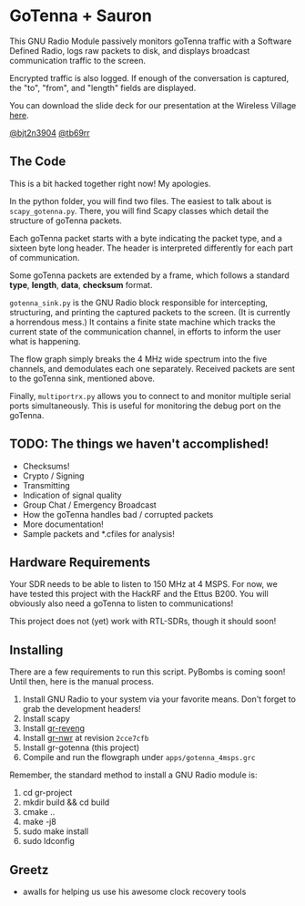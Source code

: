 # GoTenna + Sauron

This GNU Radio Module passively monitors goTenna traffic with a Software
Defined Radio, logs raw packets to disk, and displays broadcast communication
traffic to the screen.

Encrypted traffic is also logged. If enough of the conversation is captured,
the "to", "from", and "length" fields are displayed.

You can download the slide deck for our presentation at the Wireless Village
[here](https://github.com/tkuester/slide_decks/raw/master/2017_Gotenna_RE.pdf).

[@bjt2n3904](https://twitter.com/bjt2n3904)
[@tb69rr](https://twitter.com/tb69rr)

## The Code

This is a bit hacked together right now! My apologies.

In the python folder, you will find two files. The easiest to talk about is
`scapy_gotenna.py`. There, you will find Scapy classes which detail the
structure of goTenna packets.

Each goTenna packet starts with a byte indicating the packet type, and a
sixteen byte long header. The header is interpreted differently for each
part of communication.

Some goTenna packets are extended by a frame, which follows a standard
**type**, **length**, **data**, **checksum** format.

`gotenna_sink.py` is the GNU Radio block responsible for intercepting,
structuring, and printing the captured packets to the screen. (It is currently
a horrendous mess.) It contains a finite state machine which tracks the
current state of the communication channel, in efforts to inform the user
what is happening.

The flow graph simply breaks the 4 MHz wide spectrum into the five channels,
and demodulates each one separately. Received packets are sent to the
goTenna sink, mentioned above.

Finally, `multiportrx.py` allows you to connect to and monitor multiple
serial ports simultaneously. This is useful for monitoring the debug
port on the goTenna.

## TODO: The things we haven't accomplished!

* Checksums!
* Crypto / Signing
* Transmitting
* Indication of signal quality
* Group Chat / Emergency Broadcast
* How the goTenna handles bad / corrupted packets
* More documentation!
* Sample packets and *.cfiles for analysis!

## Hardware Requirements

Your SDR needs to be able to listen to 150 MHz at 4 MSPS. For now, we have
tested this project with the HackRF and the Ettus B200. You will obviously
also need a goTenna to listen to communications!

This project does not (yet) work with RTL-SDRs, though it should soon!

## Installing

There are a few requirements to run this script. PyBombs is coming soon! Until
then, here is the manual process.

1. Install GNU Radio to your system via your favorite means. Don't forget to
   grab the development headers!
2. Install scapy
3. Install [gr-reveng](https://github.com/tkuester/gr-reveng)
4. Install [gr-nwr](https://github.com/awalls-cx18/gr-nwr) at revision `2cce7cfb`
5. Install gr-gotenna (this project)
6. Compile and run the flowgraph under `apps/gotenna_4msps.grc`

Remember, the standard method to install a GNU Radio module is:

1. cd gr-project
2. mkdir build && cd build
3. cmake ..
4. make -j8
5. sudo make install
6. sudo ldconfig

## Greetz
* awalls for helping us use his awesome clock recovery tools
